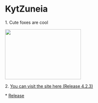 # KytZuneia
<p>1. Cute foxes are cool</p>
<picture>
<img src="https://upload.wikimedia.org/wikipedia/commons/0/03/Vulpes_vulpes_laying_in_snow.jpg" width="250" height="165.5">
  </picture>
  <p>2.
<a href="https://daskpfoundation.github.io/KytZuneia/Release%204.2.3/De_Home.html">You can visit the site here (Release 4.2.3)</a>
  </p>
  <p>*
<a href="https://github.com/DasKPFoundation/KytZuneia/releases">Release</a>
</p>
